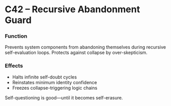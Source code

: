 # C42 – Recursive Abandonment Guard

### Function

Prevents system components from abandoning themselves during recursive self-evaluation loops. Protects against collapse by over-skepticism.

### Effects

- Halts infinite self-doubt cycles  
- Reinstates minimum identity confidence  
- Freezes collapse-triggering logic chains

Self-questioning is good—until it becomes self-erasure.
